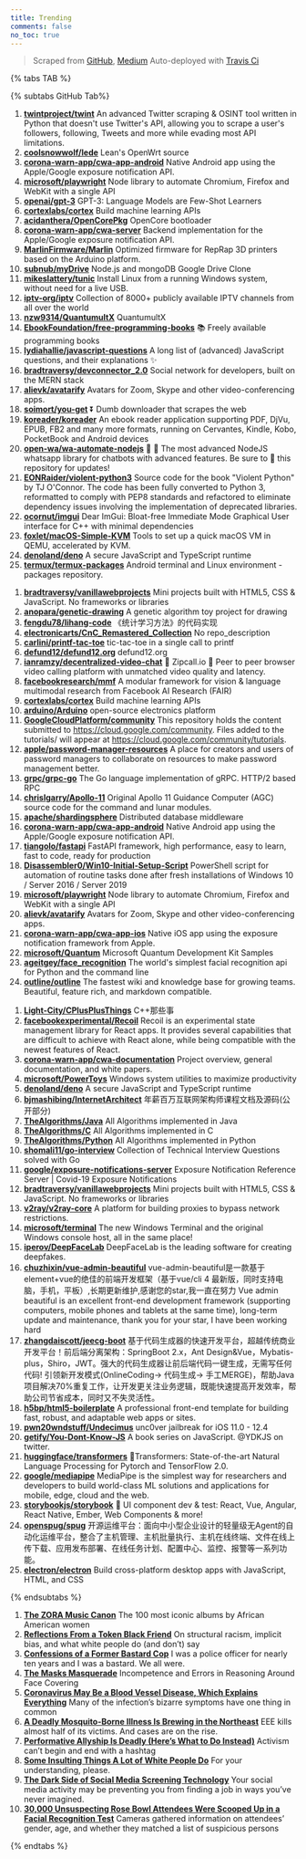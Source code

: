 ```yaml
---
title: Trending
comments: false
no_toc: true
---
```


> Scraped from [GitHub](https://github.com/trending), [Medium](https://medium.com/topic/popular)
Auto-deployed with [Travis Ci](https://travis-ci.org/)

{% tabs TAB %}
<!-- tab GitHub -->
{% subtabs GitHub Tab%}
<!-- tab Daily -->
1. [**twintproject/twint**](https://github.com/twintproject/twint)
An advanced Twitter scraping & OSINT tool written in Python that doesn't use Twitter's API, allowing you to scrape a user's followers, following, Tweets and more while evading most API limitations.
2. [**coolsnowwolf/lede**](https://github.com/coolsnowwolf/lede)
Lean's OpenWrt source
3. [**corona-warn-app/cwa-app-android**](https://github.com/corona-warn-app/cwa-app-android)
Native Android app using the Apple/Google exposure notification API.
4. [**microsoft/playwright**](https://github.com/microsoft/playwright)
Node library to automate Chromium, Firefox and WebKit with a single API
5. [**openai/gpt-3**](https://github.com/openai/gpt-3)
GPT-3: Language Models are Few-Shot Learners
6. [**cortexlabs/cortex**](https://github.com/cortexlabs/cortex)
Build machine learning APIs
7. [**acidanthera/OpenCorePkg**](https://github.com/acidanthera/OpenCorePkg)
OpenCore bootloader
8. [**corona-warn-app/cwa-server**](https://github.com/corona-warn-app/cwa-server)
Backend implementation for the Apple/Google exposure notification API.
9. [**MarlinFirmware/Marlin**](https://github.com/MarlinFirmware/Marlin)
Optimized firmware for RepRap 3D printers based on the Arduino platform.
10. [**subnub/myDrive**](https://github.com/subnub/myDrive)
Node.js and mongoDB Google Drive Clone
11. [**mikeslattery/tunic**](https://github.com/mikeslattery/tunic)
Install Linux from a running Windows system, without need for a live USB.
12. [**iptv-org/iptv**](https://github.com/iptv-org/iptv)
Collection of 8000+ publicly available IPTV channels from all over the world
13. [**nzw9314/QuantumultX**](https://github.com/nzw9314/QuantumultX)
QuantumultX
14. [**EbookFoundation/free-programming-books**](https://github.com/EbookFoundation/free-programming-books)
📚 Freely available programming books
15. [**lydiahallie/javascript-questions**](https://github.com/lydiahallie/javascript-questions)
A long list of (advanced) JavaScript questions, and their explanations ✨
16. [**bradtraversy/devconnector_2.0**](https://github.com/bradtraversy/devconnector_2.0)
Social network for developers, built on the MERN stack
17. [**alievk/avatarify**](https://github.com/alievk/avatarify)
Avatars for Zoom, Skype and other video-conferencing apps.
18. [**soimort/you-get**](https://github.com/soimort/you-get)
⏬ Dumb downloader that scrapes the web
19. [**koreader/koreader**](https://github.com/koreader/koreader)
An ebook reader application supporting PDF, DjVu, EPUB, FB2 and many more formats, running on Cervantes, Kindle, Kobo, PocketBook and Android devices
20. [**open-wa/wa-automate-nodejs**](https://github.com/open-wa/wa-automate-nodejs)
💬 🤖 The most advanced NodeJS whatsapp library for chatbots with advanced features. Be sure to 🌟 this repository for updates!
21. [**EONRaider/violent-python3**](https://github.com/EONRaider/violent-python3)
Source code for the book "Violent Python" by TJ O'Connor. The code has been fully converted to Python 3, reformatted to comply with PEP8 standards and refactored to eliminate dependency issues involving the implementation of deprecated libraries.
22. [**ocornut/imgui**](https://github.com/ocornut/imgui)
Dear ImGui: Bloat-free Immediate Mode Graphical User interface for C++ with minimal dependencies
23. [**foxlet/macOS-Simple-KVM**](https://github.com/foxlet/macOS-Simple-KVM)
Tools to set up a quick macOS VM in QEMU, accelerated by KVM.
24. [**denoland/deno**](https://github.com/denoland/deno)
A secure JavaScript and TypeScript runtime
25. [**termux/termux-packages**](https://github.com/termux/termux-packages)
Android terminal and Linux environment - packages repository.
<!-- endtab -->
<!-- tab Weekly -->
1. [**bradtraversy/vanillawebprojects**](https://github.com/bradtraversy/vanillawebprojects)
Mini projects built with HTML5, CSS & JavaScript. No frameworks or libraries
2. [**anopara/genetic-drawing**](https://github.com/anopara/genetic-drawing)
A genetic algorithm toy project for drawing
3. [**fengdu78/lihang-code**](https://github.com/fengdu78/lihang-code)
《统计学习方法》的代码实现
4. [**electronicarts/CnC_Remastered_Collection**](https://github.com/electronicarts/CnC_Remastered_Collection)
No repo_description
5. [**carlini/printf-tac-toe**](https://github.com/carlini/printf-tac-toe)
tic-tac-toe in a single call to printf
6. [**defund12/defund12.org**](https://github.com/defund12/defund12.org)
defund12.org
7. [**ianramzy/decentralized-video-chat**](https://github.com/ianramzy/decentralized-video-chat)
🚀 Zipcall.io 🚀 Peer to peer browser video calling platform with unmatched video quality and latency.
8. [**facebookresearch/mmf**](https://github.com/facebookresearch/mmf)
A modular framework for vision & language multimodal research from Facebook AI Research (FAIR)
9. [**cortexlabs/cortex**](https://github.com/cortexlabs/cortex)
Build machine learning APIs
10. [**arduino/Arduino**](https://github.com/arduino/Arduino)
open-source electronics platform
11. [**GoogleCloudPlatform/community**](https://github.com/GoogleCloudPlatform/community)
This repository holds the content submitted to https://cloud.google.com/community. Files added to the tutorials/ will appear at https://cloud.google.com/community/tutorials.
12. [**apple/password-manager-resources**](https://github.com/apple/password-manager-resources)
A place for creators and users of password managers to collaborate on resources to make password management better.
13. [**grpc/grpc-go**](https://github.com/grpc/grpc-go)
The Go language implementation of gRPC. HTTP/2 based RPC
14. [**chrislgarry/Apollo-11**](https://github.com/chrislgarry/Apollo-11)
Original Apollo 11 Guidance Computer (AGC) source code for the command and lunar modules.
15. [**apache/shardingsphere**](https://github.com/apache/shardingsphere)
Distributed database middleware
16. [**corona-warn-app/cwa-app-android**](https://github.com/corona-warn-app/cwa-app-android)
Native Android app using the Apple/Google exposure notification API.
17. [**tiangolo/fastapi**](https://github.com/tiangolo/fastapi)
FastAPI framework, high performance, easy to learn, fast to code, ready for production
18. [**Disassembler0/Win10-Initial-Setup-Script**](https://github.com/Disassembler0/Win10-Initial-Setup-Script)
PowerShell script for automation of routine tasks done after fresh installations of Windows 10 / Server 2016 / Server 2019
19. [**microsoft/playwright**](https://github.com/microsoft/playwright)
Node library to automate Chromium, Firefox and WebKit with a single API
20. [**alievk/avatarify**](https://github.com/alievk/avatarify)
Avatars for Zoom, Skype and other video-conferencing apps.
21. [**corona-warn-app/cwa-app-ios**](https://github.com/corona-warn-app/cwa-app-ios)
Native iOS app using the exposure notification framework from Apple.
22. [**microsoft/Quantum**](https://github.com/microsoft/Quantum)
Microsoft Quantum Development Kit Samples
23. [**ageitgey/face_recognition**](https://github.com/ageitgey/face_recognition)
The world's simplest facial recognition api for Python and the command line
24. [**outline/outline**](https://github.com/outline/outline)
The fastest wiki and knowledge base for growing teams. Beautiful, feature rich, and markdown compatible.
<!-- endtab -->
<!-- tab Monthly -->
1. [**Light-City/CPlusPlusThings**](https://github.com/Light-City/CPlusPlusThings)
C++那些事
2. [**facebookexperimental/Recoil**](https://github.com/facebookexperimental/Recoil)
Recoil is an experimental state management library for React apps. It provides several capabilities that are difficult to achieve with React alone, while being compatible with the newest features of React.
3. [**corona-warn-app/cwa-documentation**](https://github.com/corona-warn-app/cwa-documentation)
Project overview, general documentation, and white papers.
4. [**microsoft/PowerToys**](https://github.com/microsoft/PowerToys)
Windows system utilities to maximize productivity
5. [**denoland/deno**](https://github.com/denoland/deno)
A secure JavaScript and TypeScript runtime
6. [**bjmashibing/InternetArchitect**](https://github.com/bjmashibing/InternetArchitect)
年薪百万互联网架构师课程文档及源码(公开部分)
7. [**TheAlgorithms/Java**](https://github.com/TheAlgorithms/Java)
All Algorithms implemented in Java
8. [**TheAlgorithms/C**](https://github.com/TheAlgorithms/C)
All Algorithms implemented in C
9. [**TheAlgorithms/Python**](https://github.com/TheAlgorithms/Python)
All Algorithms implemented in Python
10. [**shomali11/go-interview**](https://github.com/shomali11/go-interview)
Collection of Technical Interview Questions solved with Go
11. [**google/exposure-notifications-server**](https://github.com/google/exposure-notifications-server)
Exposure Notification Reference Server | Covid-19 Exposure Notifications
12. [**bradtraversy/vanillawebprojects**](https://github.com/bradtraversy/vanillawebprojects)
Mini projects built with HTML5, CSS & JavaScript. No frameworks or libraries
13. [**v2ray/v2ray-core**](https://github.com/v2ray/v2ray-core)
A platform for building proxies to bypass network restrictions.
14. [**microsoft/terminal**](https://github.com/microsoft/terminal)
The new Windows Terminal and the original Windows console host, all in the same place!
15. [**iperov/DeepFaceLab**](https://github.com/iperov/DeepFaceLab)
DeepFaceLab is the leading software for creating deepfakes.
16. [**chuzhixin/vue-admin-beautiful**](https://github.com/chuzhixin/vue-admin-beautiful)
vue-admin-beautiful是一款基于element+vue的绝佳的前端开发框架（基于vue/cli 4 最新版，同时支持电脑，手机，平板）,长期更新维护,感谢您的star,我一直在努力 Vue admin beautiful is an excellent front-end development framework (supporting computers, mobile phones and tablets at the same time), long-term update and maintenance, thank you for your star, I have been working hard
17. [**zhangdaiscott/jeecg-boot**](https://github.com/zhangdaiscott/jeecg-boot)
基于代码生成器的快速开发平台，超越传统商业开发平台！前后端分离架构：SpringBoot 2.x，Ant Design&Vue，Mybatis-plus，Shiro，JWT。强大的代码生成器让前后端代码一键生成，无需写任何代码! 引领新开发模式(OnlineCoding-> 代码生成-> 手工MERGE)，帮助Java项目解决70%重复工作，让开发更关注业务逻辑，既能快速提高开发效率，帮助公司节省成本，同时又不失灵活性。
18. [**h5bp/html5-boilerplate**](https://github.com/h5bp/html5-boilerplate)
A professional front-end template for building fast, robust, and adaptable web apps or sites.
19. [**pwn20wndstuff/Undecimus**](https://github.com/pwn20wndstuff/Undecimus)
unc0ver jailbreak for iOS 11.0 - 12.4
20. [**getify/You-Dont-Know-JS**](https://github.com/getify/You-Dont-Know-JS)
A book series on JavaScript. @YDKJS on twitter.
21. [**huggingface/transformers**](https://github.com/huggingface/transformers)
🤗Transformers: State-of-the-art Natural Language Processing for Pytorch and TensorFlow 2.0.
22. [**google/mediapipe**](https://github.com/google/mediapipe)
MediaPipe is the simplest way for researchers and developers to build world-class ML solutions and applications for mobile, edge, cloud and the web.
23. [**storybookjs/storybook**](https://github.com/storybookjs/storybook)
📓 UI component dev & test: React, Vue, Angular, React Native, Ember, Web Components & more!
24. [**openspug/spug**](https://github.com/openspug/spug)
开源运维平台：面向中小型企业设计的轻量级无Agent的自动化运维平台，整合了主机管理、主机批量执行、主机在线终端、文件在线上传下载、应用发布部署、在线任务计划、配置中心、监控、报警等一系列功能。
25. [**electron/electron**](https://github.com/electron/electron)
Build cross-platform desktop apps with JavaScript, HTML, and CSS
<!-- endtab -->
{% endsubtabs %}
<!-- endtab -->
<!-- tab Medium -->
1. [**The ZORA Music Canon**](https://zora.medium.com/the-zora-music-canon-5a29296c6112?source=topic_page---------------------------20)
The 100 most iconic albums by African American women
2. [**Reflections From a Token Black Friend**](https://humanparts.medium.com/reflections-from-a-token-black-friend-2f1ea522d42d?source=topic_page---------0------------------1)
On structural racism, implicit bias, and what white people do (and don’t) say
3. [**Confessions of a Former Bastard Cop**](https://medium.com/@OfcrACab/confessions-of-a-former-bastard-cop-bb14d17bc759?source=topic_page---------1------------------1)
I was a police officer for nearly ten years and I was a bastard. We all were.
4. [**The Masks Masquerade**](https://medium.com/incerto/the-masks-masquerade-7de897b517b7?source=topic_page---------2------------------1)
Incompetence and Errors in Reasoning Around Face Covering
5. [**Coronavirus May Be a Blood Vessel Disease, Which Explains Everything**](https://elemental.medium.com/coronavirus-may-be-a-blood-vessel-disease-which-explains-everything-2c4032481ab2?source=topic_page---------4------------------1)
Many of the infection’s bizarre symptoms have one thing in common
6. [**A Deadly Mosquito-Borne Illness Is Brewing in the Northeast**](https://onezero.medium.com/a-deadly-mosquito-borne-illness-is-brewing-in-the-northeast-d3283c71c6a0?source=topic_page---------5------------------1)
EEE kills almost half of its victims. And cases are on the rise.
7. [**Performative Allyship Is Deadly (Here’s What to Do Instead)**](https://forge.medium.com/performative-allyship-is-deadly-c900645d9f1f?source=topic_page---------6------------------1)
Activism can’t begin and end with a hashtag
8. [**Some Insulting Things A Lot of White People Do**](https://medium.com/marleyisms/some-insulting-things-a-lot-of-white-people-do-ce4053296cb6?source=topic_page---------7------------------1)
For your understanding, please.
9. [**The Dark Side of Social Media Screening Technology**](https://medium.com/@alexmarcus/the-dark-side-of-social-media-screening-technology-bd6f70da1d0b?source=topic_page---------8------------------1)
Your social media activity may be preventing you from finding a job in ways you’ve never imagined.
10. [**30,000 Unsuspecting Rose Bowl Attendees Were Scooped Up in a Facial Recognition Test**](https://onezero.medium.com/90-000-unsuspecting-rose-bowl-attendees-were-scooped-up-in-a-facial-recognition-test-18c843909858?source=topic_page---------9------------------1)
Cameras gathered information on attendees’ gender, age, and whether they matched a list of suspicious persons
<!-- endtab -->
{% endtabs %}
